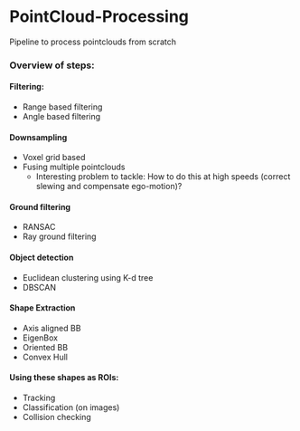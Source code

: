 # PointCloud-Processing
Pipeline to process pointclouds from scratch

### Overview of steps:
#### Filtering:
- Range based filtering
- Angle based filtering
#### Downsampling
- Voxel grid based
- Fusing multiple pointclouds
    * Interesting problem to tackle: How to do this at high speeds (correct slewing and compensate ego-motion)?
#### Ground filtering
- RANSAC
- Ray ground filtering
#### Object detection
- Euclidean clustering using K-d tree
- DBSCAN
#### Shape Extraction
- Axis aligned BB
- EigenBox
- Oriented BB
- Convex Hull
#### Using these shapes as ROIs:
- Tracking
- Classification (on images)
- Collision checking
